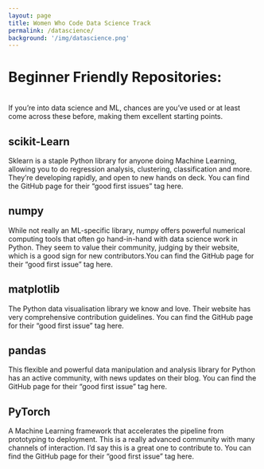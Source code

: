 ```yaml
---
layout: page
title: Women Who Code Data Science Track
permalink: /datascience/
background: '/img/datascience.png'
---
```


# Beginner Friendly Repositories:

<br />
If you’re into data science and ML, chances are you’ve used or at least come across these before, making them excellent starting points.

## scikit-Learn
Sklearn is a staple Python library for anyone doing Machine Learning, allowing you to do regression analysis, clustering, classification and more. They’re developing rapidly, and open to new hands on deck. You can find the GitHub page for their “good first issues” tag here.

## numpy
While not really an ML-specific library, numpy offers powerful numerical computing tools that often go hand-in-hand with data science work in Python. They seem to value their community, judging by their website, which is a good sign for new contributors.You can find the GitHub page for their “good first issue” tag here.

## matplotlib
The Python data visualisation library we know and love. Their website has very comprehensive contribution guidelines. You can find the GitHub page for their “good first issue” tag here.

## pandas
This flexible and powerful data manipulation and analysis library for Python has an active community, with news updates on their blog. You can find the GitHub page for their “good first issue” tag here.

## PyTorch
A Machine Learning framework that accelerates the pipeline from prototyping to deployment. This is a really advanced community with many channels of interaction. I’d say this is a great one to contribute to. You can find the GitHub page for their “good first issue” tag here.
